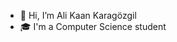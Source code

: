 - 👋 Hi, I’m Ali Kaan Karagözgil
- 🎓 I'm a Computer Science student

<!---
Adelenarci/Adelenarci is a ✨ special ✨ repository because its `README.md` (this file) appears on your GitHub profile.
You can click the Preview link to take a look at your changes.
--->
